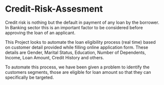 # Credit-Risk-Assesment
Credit risk is nothing but the default in payment of any loan by the borrower. In Banking sector this is an important factor to be considered before approving the loan of an applicant.

This Project looks to automate the loan eligibility process (real time) based on customer detail provided while filling online application form. These details are Gender, Marital Status, Education, Number of Dependents, Income, Loan Amount, Credit History and others. 

To automate this process, we have been given a problem to identify the customers segments, those are eligible for loan amount so that they can specifically be targeted.

